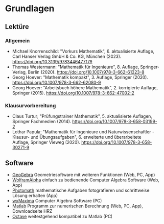 # Grundlagen

## Lektüre

### Allgemein

- Michael Knorrenschild: "Vorkurs Mathematik", 6. aktualisierte Auflage, Carl Hanser Verlag GmbH & Co. KG, München (2023). https://doi.org/10.3139/9783446477179
- Thomas Westermann: "Mathematik für Ingenieure", 8. Auflage, Springer-Verlag, Berlin (2020). https://doi.org/10.1007/978-3-662-61323-8
- Georg Hoever: "Mathematik kompakt", 3. Auflage, Springer (2020). https://doi.org/10.1007/978-3-662-62080-9
- Georg Hoever: "Arbeitsbuch höhere Mathematik", 2. korrigierte Auflage, Springer (2015). https://doi.org/10.1007/978-3-662-47002-2

### Klausurvorbereitung

- Claus Turtur; "Prüfungstrainer Mathematik", 5. aktualisierte Auflagen, Springer Fachmedien (2014). https://doi.org/10.1007/978-3-658-03199-2
- Lothar Papula: "Mathematik für Ingenieure und Naturwissenschaftler - Klausur- und Übungsaufgaben", 6. erweiterte und überarbeitete Auflage, Springer Vieweg  (2020). https://doi.org/10.1007/978-3-658-30271-9

## Software

- [GeoGebra](https://www.geogebra.org/) Geometriesoftware mit weiteren Funktionen (Web, PC, App)
- [WolframAlpha](https://www.wolframalpha.com/) einfach zu bedienende Computer Algebra Software (Web, App)
- [Photomath](https://photomath.com/de) mathematische Aufgaben fotografieren und schrittweise Lösung erhalten (App)
- [wxMaxima](http://wxmaxima-developers.github.io/wxmaxima/) Computer Algebra Software (PC)
- [Matlab](http://de.mathworks.com/products/matlab) Programm zur numerischen Berechnung (Web, PC, App), Downloadseite HRZ
- [Octave](https://www.gnu.org/software/octave/) weitestgehend kompatibel zu Matlab (PC)

